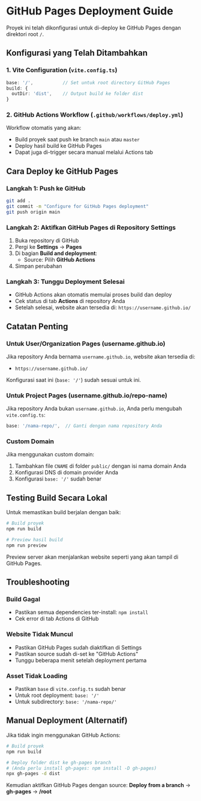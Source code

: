 # GitHub Pages Deployment Guide

Proyek ini telah dikonfigurasi untuk di-deploy ke GitHub Pages dengan direktori root `/`.

## Konfigurasi yang Telah Ditambahkan

### 1. Vite Configuration (`vite.config.ts`)
```typescript
base: '/',           // Set untuk root directory GitHub Pages
build: {
  outDir: 'dist',    // Output build ke folder dist
}
```

### 2. GitHub Actions Workflow (`.github/workflows/deploy.yml`)
Workflow otomatis yang akan:
- Build proyek saat push ke branch `main` atau `master`
- Deploy hasil build ke GitHub Pages
- Dapat juga di-trigger secara manual melalui Actions tab

## Cara Deploy ke GitHub Pages

### Langkah 1: Push ke GitHub
```bash
git add .
git commit -m "Configure for GitHub Pages deployment"
git push origin main
```

### Langkah 2: Aktifkan GitHub Pages di Repository Settings
1. Buka repository di GitHub
2. Pergi ke **Settings** → **Pages**
3. Di bagian **Build and deployment**:
   - Source: Pilih **GitHub Actions**
4. Simpan perubahan

### Langkah 3: Tunggu Deployment Selesai
- GitHub Actions akan otomatis memulai proses build dan deploy
- Cek status di tab **Actions** di repository Anda
- Setelah selesai, website akan tersedia di: `https://username.github.io/`

## Catatan Penting

### Untuk User/Organization Pages (username.github.io)
Jika repository Anda bernama `username.github.io`, website akan tersedia di:
- `https://username.github.io/`

Konfigurasi saat ini (`base: '/'`) sudah sesuai untuk ini.

### Untuk Project Pages (username.github.io/repo-name)
Jika repository Anda bukan `username.github.io`, Anda perlu mengubah `vite.config.ts`:
```typescript
base: '/nama-repo/',  // Ganti dengan nama repository Anda
```

### Custom Domain
Jika menggunakan custom domain:
1. Tambahkan file `CNAME` di folder `public/` dengan isi nama domain Anda
2. Konfigurasi DNS di domain provider Anda
3. Konfigurasi `base: '/'` sudah benar

## Testing Build Secara Lokal

Untuk memastikan build berjalan dengan baik:

```bash
# Build proyek
npm run build

# Preview hasil build
npm run preview
```

Preview server akan menjalankan website seperti yang akan tampil di GitHub Pages.

## Troubleshooting

### Build Gagal
- Pastikan semua dependencies ter-install: `npm install`
- Cek error di tab Actions di GitHub

### Website Tidak Muncul
- Pastikan GitHub Pages sudah diaktifkan di Settings
- Pastikan source sudah di-set ke "GitHub Actions"
- Tunggu beberapa menit setelah deployment pertama

### Asset Tidak Loading
- Pastikan `base` di `vite.config.ts` sudah benar
- Untuk root deployment: `base: '/'`
- Untuk subdirectory: `base: '/nama-repo/'`

## Manual Deployment (Alternatif)

Jika tidak ingin menggunakan GitHub Actions:

```bash
# Build proyek
npm run build

# Deploy folder dist ke gh-pages branch
# (Anda perlu install gh-pages: npm install -D gh-pages)
npx gh-pages -d dist
```

Kemudian aktifkan GitHub Pages dengan source: **Deploy from a branch** → **gh-pages** → **/root**

